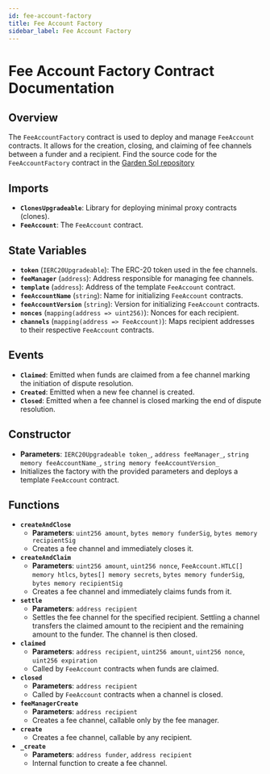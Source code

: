 ```yaml
---
id: fee-account-factory
title: Fee Account Factory
sidebar_label: Fee Account Factory
---
```


# Fee Account Factory Contract Documentation

## Overview
The `FeeAccountFactory` contract is used to deploy and manage `FeeAccount` contracts. It allows for the creation, closing, and claiming of fee channels between a funder and a recipient. Find the source code for the `FeeAccountFactory` contract in the [Garden Sol repository]()

## Imports
- **`ClonesUpgradeable`**: Library for deploying minimal proxy contracts (clones).
- **`FeeAccount`**: The `FeeAccount` contract.

## State Variables
- **`token`** (`IERC20Upgradeable`): The ERC-20 token used in the fee channels.
- **`feeManager`** (`address`): Address responsible for managing fee channels.
- **`template`** (`address`): Address of the template `FeeAccount` contract.
- **`feeAccountName`** (`string`): Name for initializing `FeeAccount` contracts.
- **`feeAccountVersion`** (`string`): Version for initializing `FeeAccount` contracts.
- **`nonces`** (`mapping(address => uint256)`): Nonces for each recipient.
- **`channels`** (`mapping(address => FeeAccount)`): Maps recipient addresses to their respective `FeeAccount` contracts.

## Events
- **`Claimed`**: Emitted when funds are claimed from a fee channel marking the initiation of dispute resolution.
- **`Created`**: Emitted when a new fee channel is created.
- **`Closed`**: Emitted when a fee channel is closed marking the end of dispute resolution.

## Constructor
- **Parameters**: `IERC20Upgradeable token_`, `address feeManager_`, `string memory feeAccountName_`, `string memory feeAccountVersion_`
- Initializes the factory with the provided parameters and deploys a template `FeeAccount` contract.

## Functions
- **`createAndClose`**
  - **Parameters**: `uint256 amount`, `bytes memory funderSig`, `bytes memory recipientSig`
  - Creates a fee channel and immediately closes it.
- **`createAndClaim`**
  - **Parameters**: `uint256 amount`, `uint256 nonce`, `FeeAccount.HTLC[] memory htlcs`, `bytes[] memory secrets`, `bytes memory funderSig`, `bytes memory recipientSig`
  - Creates a fee channel and immediately claims funds from it.
- **`settle`**
  - **Parameters**: `address recipient`
  - Settles the fee channel for the specified recipient. Settling a channel transfers the claimed amount to the recipient and the remaining amount to the funder. The channel is then closed.
- **`claimed`**
  - **Parameters**: `address recipient`, `uint256 amount`, `uint256 nonce`, `uint256 expiration`
  - Called by `FeeAccount` contracts when funds are claimed.
- **`closed`**
  - **Parameters**: `address recipient`
  - Called by `FeeAccount` contracts when a channel is closed.
- **`feeManagerCreate`**
  - **Parameters**: `address recipient`
  - Creates a fee channel, callable only by the fee manager.
- **`create`**
  - Creates a fee channel, callable by any recipient.
- **`_create`**
  - **Parameters**: `address funder`, `address recipient`
  - Internal function to create a fee channel.
